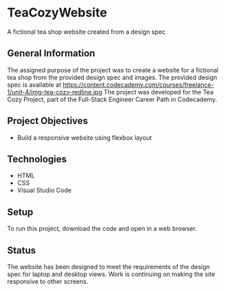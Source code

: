 # TeaCozyWebsite
A fictional tea shop website created from a design spec
## General Information
The assigned purpose of the project was to create a website for a fictional tea shop from the provided design spec and images.
The provided design spec is available at https://content.codecademy.com/courses/freelance-1/unit-4/img-tea-cozy-redline.jpg
The project was developed for the Tea Cozy Project, part of the Full-Stack Engineer Career Path in Codecademy.

## Project Objectives
- Build a responsive website using flexbox layout 

## Technologies
- HTML
- CSS
- Visual Studio Code

## Setup
To run this project, download the code and open in a web browser.

## Status
The website has been designed to meet the requirements of the design spec for laptop and desktop views.  Work is continuing on making the site responsive to other screens.
